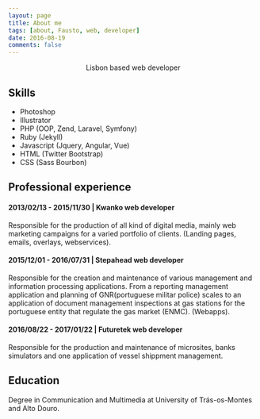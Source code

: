 ```yaml
---
layout: page
title: About me
tags: [about, Fausto, web, developer]
date: 2016-08-19
comments: false
---
```

    
<center>Lisbon based web developer</center>

## Skills
* Photoshop
* Illustrator
* PHP (OOP, Zend, Laravel, Symfony)
* Ruby (Jekyll)
* Javascript (Jquery, Angular, Vue)
* HTML (Twitter Bootstrap)
* CSS (Sass Bourbon)

## Professional experience

#### 2013/02/13 - 2015/11/30 | **Kwanko web developer**
Responsible for the production of all kind of digital media, mainly web marketing campaigns for a varied portfolio of clients. (Landing pages, emails, overlays, webservices).


#### 2015/12/01 - 2016/07/31 | **Stepahead web developer**
Responsible for the creation and maintenance of various management and information processing applications. From a reporting management application and planning of GNR(portuguese militar police) scales to an application of document management inspections  at gas stations for the portuguese entity that regulate the gas market (ENMC). (Webapps).


#### 2016/08/22 - 2017/01/22 | **Futuretek web developer**
Responsible for the production and maintenance of microsites,  banks simulators and one application of vessel shippment management.


## Education
Degree in Communication and Multimedia at University of Trás-os-Montes and Alto Douro.
